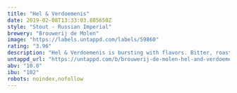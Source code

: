 ```yaml
---
title: "Hel & Verdoemenis"
date: 2019-02-08T13:33:03.885650Z
style: "Stout - Russian Imperial"
brewery: "Brouwerij de Molen"
image: "https://labels.untappd.com/labels/59860"
rating: "3.96"
description: "Hel & Verdoemenis is bursting with flavors. Bitter, roasted, chocolate, coffee. All times 2. It's this why it's our Flag Ship and best selling Imperial Stout. Flavour indication: chocolate, coffee Translates as  Hell & Damnation"
untappd_url: "https://untappd.com/b/brouwerij-de-molen-hel-and-verdoemenis/59860"
abv: "10.0"
ibu: "102"
robots: noindex,nofollow
---
```

